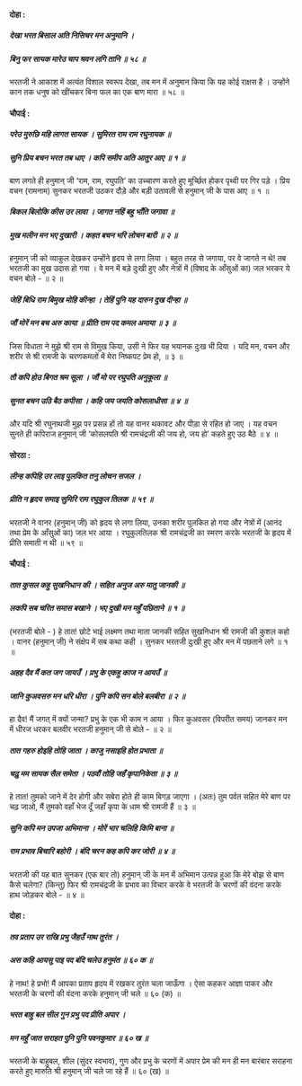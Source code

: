 #### दोहा :

##### देखा भरत बिसाल अति निसिचर मन अनुमानि ।
##### बिनु फर सायक मारेउ चाप श्रवन लगि तानि ॥ ५८ ॥

भरतजी ने आकाश में अत्यंत विशाल स्वरूप देखा, तब मन में अनुमान किया कि यह कोई राक्षस है । उन्होंने कान तक धनुष को खींचकर बिना फल का एक बाण मारा ॥ ५८ ॥

#### चौपाई :

##### परेउ मुरुछि महि लागत सायक । सुमिरत राम राम रघुनायक ॥
##### सुनि प्रिय बचन भरत तब धाए । कपि समीप अति आतुर आए ॥ १ ॥

बाण लगते ही हनुमान् जी ‘राम, राम, रघुपति’ का उच्चारण करते हुए मूर्च्छित होकर पृथ्वी पर गिर पड़े । प्रिय वचन (रामनाम) सुनकर भरतजी उठकर दौड़े और बड़ी उतावली से हनुमान् जी के पास आए ॥ १ ॥

##### बिकल बिलोकि कीस उर लावा । जागत नहिं बहु भाँति जगावा ॥
##### मुख मलीन मन भए दुखारी । कहत बचन भरि लोचन बारी ॥ २ ॥

हनुमान् जी को व्याकुल देखकर उन्होंने हृदय से लगा लिया । बहुत तरह से जगाया, पर वे जागते न थे! तब भरतजी का मुख उदास हो गया । वे मन में बड़े दुःखी हुए और नेत्रों में (विषाद के आँसुओं का) जल भरकर ये वचन बोले - ॥ २ ॥

##### जेहिं बिधि राम बिमुख मोहि कीन्हा । तेहिं पुनि यह दारुन दुख दीन्हा ॥
##### जौं मोरें मन बच अरु काया ॥ प्रीति राम पद कमल अमाया ॥ ३ ॥

जिस विधाता ने मुझे श्री राम से विमुख किया, उसी ने फिर यह भयानक दुःख भी दिया । यदि मन, वचन और शरीर से श्री रामजी के चरणकमलों में मेरा निष्कपट प्रेम हो, ॥ ३ ॥

##### तौ कपि होउ बिगत श्रम सूला । जौं मो पर रघुपति अनुकूला ॥
##### सुनत बचन उठि बैठ कपीसा । कहि जय जयति कोसलाधीसा ॥ ४ ॥

और यदि श्री रघुनाथजी मुझ पर प्रसन्न हों तो यह वानर थकावट और पीड़ा से रहित हो जाए । यह वचन सुनते ही कपिराज हनुमान् जी ‘कोसलपति श्री रामचंद्रजी की जय हो, जय हो’ कहते हुए उठ बैठे ॥ ४ ॥

#### सोरठा :

##### लीन्ह कपिहि उर लाइ पुलकित तनु लोचन सजल ।
##### प्रीति न हृदय समाइ सुमिरि राम रघुकुल तिलक ॥ ५९ ॥

भरतजी ने वानर (हनुमान् जी) को हृदय से लगा लिया, उनका शरीर पुलकित हो गया और नेत्रों में (आनंद तथा प्रेम के आँसुओं का) जल भर आया । रघुकुलतिलक श्री रामचंद्रजी का स्मरण करके भरतजी के हृदय में प्रीति समाती न थी ॥ ५९ ॥

#### चौपाई :

##### तात कुसल कहु सुखनिधान की । सहित अनुज अरु मातु जानकी ॥
##### लकपि सब चरित समास बखाने । भए दुखी मन महुँ पछिताने ॥ १ ॥

(भरतजी बोले - ) हे तात! छोटे भाई लक्ष्मण तथा माता जानकी सहित सुखनिधान श्री रामजी की कुशल कहो । वानर (हनुमान् जी) ने संक्षेप में सब कथा कही । सुनकर भरतजी दुःखी हुए और मन में पछताने लगे ॥ १ ॥

##### अहह दैव मैं कत जग जायउँ । प्रभु के एकहु काज न आयउँ ॥
##### जानि कुअवसरु मन धरि धीरा । पुनि कपि सन बोले बलबीरा ॥ २ ॥

हा दैव! मैं जगत् में क्यों जन्मा? प्रभु के एक भी काम न आया । फिर कुअवसर (विपरीत समय) जानकर मन में धीरज धरकर बलवीर भरतजी हनुमान् जी से बोले - ॥ २ ॥

##### तात गहरु होइहि तोहि जाता । काजु नसाइहि होत प्रभाता ॥
##### चढ़ु मम सायक सैल समेता । पठवौं तोहि जहँ कृपानिकेता ॥ ३ ॥

हे तात! तुमको जाने में देर होगी और सबेरा होते ही काम बिगड़ जाएगा । (अतः) तुम पर्वत सहित मेरे बाण पर चढ़ जाओ, मैं तुमको वहाँ भेज दूँ जहाँ कृपा के धाम श्री रामजी हैं ॥ ३ ॥

##### सुनि कपि मन उपजा अभिमाना । मोरें भार चलिहि किमि बाना ॥
##### राम प्रभाव बिचारि बहोरी । बंदि चरन कह कपि कर जोरी ॥ ४ ॥

भरतजी की यह बात सुनकर (एक बार तो) हनुमान् जी के मन में अभिमान उत्पन्न हुआ कि मेरे बोझ से बाण कैसे चलेगा? (किन्तु) फिर श्री रामचंद्रजी के प्रभाव का विचार करके वे भरतजी के चरणों की वंदना करके हाथ जोड़कर बोले - ॥ ४ ॥

#### दोहा :

##### तव प्रताप उर राखि प्रभु जैहउँ नाथ तुरंत ।
##### अस कहि आयसु पाइ पद बंदि चलेउ हनुमंत ॥ ६० क ॥

हे नाथ! हे प्रभो! मैं आपका प्रताप हृदय में रखकर तुरंत चला जाऊँगा । ऐसा कहकर आज्ञा पाकर और भरतजी के चरणों की वंदना करके हनुमान् जी चले ॥ ६० (क) ॥

##### भरत बाहु बल सील गुन प्रभु पद प्रीति अपार ।
##### मन महुँ जात सराहत पुनि पुनि पवनकुमार ॥ ६० ख ॥

भरतजी के बाहुबल, शील (सुंदर स्वभाव), गुण और प्रभु के चरणों में अपार प्रेम की मन ही मन बारंबार सराहना करते हुए मारुति श्री हनुमान् जी चले जा रहे हैं ॥ ६० (ख) ॥